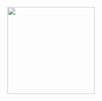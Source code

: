 <p><a href="https://heroku.com/deploy?template=https://github.com/subham2828ag/ABHI-MUSIC"> <img src="https://img.shields.io/badge/Deploy%20To%20Heroku-blueviolet?style=for-the-badge&logo=heroku" width="200""/></a></p>

